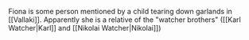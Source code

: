 Fiona is some person mentioned by a child tearing down garlands in [[Vallaki]]. Apparently she is a relative of the "watcher brothers" ([[Karl Watcher|Karl]] and [[Nikolai Watcher|Nikolai]])